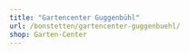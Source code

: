 ```yaml
---
title: "Gartencenter Guggenbühl"
url: /bonstetten/gartencenter-guggenbuehl/
shop: Garten-Center
---
```

